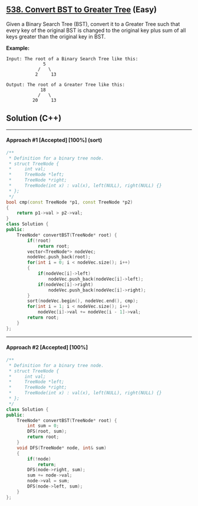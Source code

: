 ## [538. Convert BST to Greater Tree](https://leetcode.com/problems/convert-bst-to-greater-tree/) (Easy)

Given a Binary Search Tree (BST), convert it to a Greater Tree such that every key of the original BST is changed to the original key plus sum of all keys greater than the original key in BST.

**Example:** 

```
Input: The root of a Binary Search Tree like this:
              5
            /   \
           2     13

Output: The root of a Greater Tree like this:
             18
            /   \
          20     13
```

## Solution (C++)

------

#### Approach #1  [Accepted] [100%] (sort) 

```c++
/**
 * Definition for a binary tree node.
 * struct TreeNode {
 *     int val;
 *     TreeNode *left;
 *     TreeNode *right;
 *     TreeNode(int x) : val(x), left(NULL), right(NULL) {}
 * };
 */
bool cmp(const TreeNode *p1, const TreeNode *p2)
{
    return p1->val > p2->val;
}
class Solution {
public:
    TreeNode* convertBST(TreeNode* root) {
        if(!root)
            return root;
        vector<TreeNode*> nodeVec;
        nodeVec.push_back(root);
        for(int i = 0; i < nodeVec.size(); i++)
        {
            if(nodeVec[i]->left)
                nodeVec.push_back(nodeVec[i]->left);
            if(nodeVec[i]->right)
                nodeVec.push_back(nodeVec[i]->right);
        }
        sort(nodeVec.begin(), nodeVec.end(), cmp);
        for(int i = 1; i < nodeVec.size(); i++)
            nodeVec[i]->val += nodeVec[i - 1]->val;
        return root;
    }
};
```

---

#### Approach #2  [Accepted] [100%]  

```c++
/**
 * Definition for a binary tree node.
 * struct TreeNode {
 *     int val;
 *     TreeNode *left;
 *     TreeNode *right;
 *     TreeNode(int x) : val(x), left(NULL), right(NULL) {}
 * };
 */
class Solution {
public:
    TreeNode* convertBST(TreeNode* root) {
        int sum = 0;
        DFS(root, sum);
        return root;
    }
    void DFS(TreeNode* node, int& sum)
    {
        if(!node)
            return;
        DFS(node->right, sum);
        sum += node->val;
        node->val = sum;
        DFS(node->left, sum);
    }
};
```

